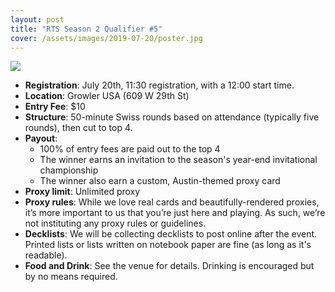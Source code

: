 ```yaml
---
layout: post
title: "RTS Season 2 Qualifier #5"
cover: /assets/images/2019-07-20/poster.jpg
---
```


![]({{site.cdn_url}}/assets/images/2019-07-20/poster.jpg)

* **Registration**: July 20th, 11:30 registration, with a 12:00 start time.
* **Location**: Growler USA (609 W 29th St)
* **Entry Fee**: $10
* **Structure**: 50-minute Swiss rounds based on attendance (typically five rounds), then cut
  to top 4.
* **Payout**:
  * 100% of entry fees are paid out to the top 4
  * The winner earns an invitation to the season's year-end invitational championship
  * The winner also earn a custom, Austin-themed proxy card
* **Proxy limit**: Unlimited proxy
* **Proxy rules**: While we love real cards and beautifully-rendered proxies, it’s more important
  to us that you’re just here and playing. As such, we’re not instituting any proxy rules or
  guidelines.
* **Decklists**: We will be collecting decklists to post online after the event. Printed
  lists or lists written on notebook paper are fine (as long as it's readable).
* **Food and Drink**: See the venue for details. Drinking is encouraged but by no means required.

